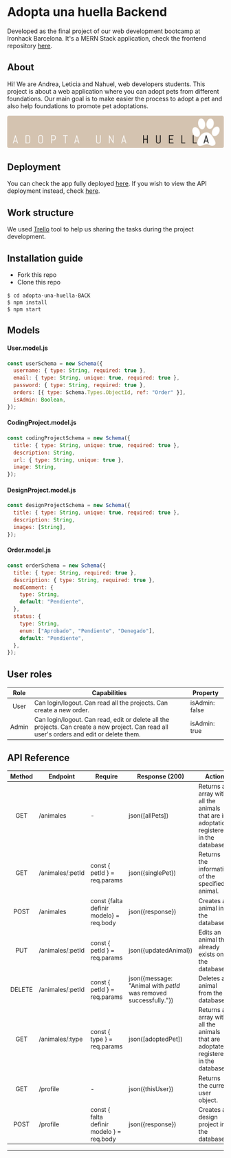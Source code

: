 # Adopta una huella Backend

Developed as the final project of our web development bootcamp at Ironhack Barcelona. It's a MERN Stack application, check the frontend repository [here](https://github.com/AndreaAlarcon99/adopta-una-huella-FRONT).

## About

Hi! We are Andrea, Leticia and Nahuel, web developers students. This project is about a web application where you can adopt pets from different foundations. Our main goal is to make easier the process to adopt a pet and also help foundations to promote pet adoptations.

![Project logo.](./public/Huella.png "Project logo.")

## Deployment

You can check the app fully deployed [here](https://afabregasm.herokuapp.com/). If you wish to view the API deployment instead, check [here](https://afabregasm-back.herokuapp.com/api/).

## Work structure

We used [Trello](https://trello.com/b/Qbeckzgi) tool to help us sharing the tasks during the project development.

## Installation guide

- Fork this repo
- Clone this repo

```shell
$ cd adopta-una-huella-BACK
$ npm install
$ npm start
```

## Models

#### User.model.js

```js
const userSchema = new Schema({
  username: { type: String, required: true },
  email: { type: String, unique: true, required: true },
  password: { type: String, required: true },
  orders: [{ type: Schema.Types.ObjectId, ref: "Order" }],
  isAdmin: Boolean,
});
```

#### CodingProject.model.js

```js
const codingProjectSchema = new Schema({
  title: { type: String, unique: true, required: true },
  description: String,
  url: { type: String, unique: true },
  image: String,
});
```

#### DesignProject.model.js

```js
const designProjectSchema = new Schema({
  title: { type: String, unique: true, required: true },
  description: String,
  images: [String],
});
```

#### Order.model.js

```js
const orderSchema = new Schema({
  title: { type: String, required: true },
  description: { type: String, required: true },
  modComment: {
    type: String,
    default: "Pendiente",
  },
  status: {
    type: String,
    enum: ["Aprobado", "Pendiente", "Denegado"],
    default: "Pendiente",
  },
});
```

## User roles

| Role  | Capabilities                                                                                                                               | Property       |
| :---: | ------------------------------------------------------------------------------------------------------------------------------------------ | -------------- |
| User  | Can login/logout. Can read all the projects. Can create a new order.                                                                       | isAdmin: false |
| Admin | Can login/logout. Can read, edit or delete all the projects. Can create a new project. Can read all user's orders and edit or delete them. | isAdmin: true  |

## API Reference

| Method | Endpoint         | Require                                   | Response (200)                                                   | Action                                                                                   |
| :----: | ---------------- | ----------------------------------------- | ---------------------------------------------------------------- | ---------------------------------------------------------------------------------------- |
|  GET   | /animales        | -                                         | json([allPets])                                                  | Returns an array with all the animals that are in adoptation registeres in the database. |
|  GET   | /animales/:petId | const { petId } = req.params              | json({singlePet})                                                | Returns the information of the specified animal.                                         |
|  POST  | /animales        | const {falta definir modelo} = req.body   | json({response})                                                 | Creates an animal in the database.                                                       |
|  PUT   | /animales/:petId | const { petId } = req.params              | json({updatedAnimal})                                            | Edits an animal that already exists on the database.                                     |
| DELETE | /animales/:petId | const { petId } = req.params              | json({message: "Animal with _petId_ was removed successfully."}) | Deletes an animal from the database.                                                     |
|  GET   | /animales/:type  | const { type } = req.params               | json([adoptedPet])                                               | Returns an array with all the animals that are adoptated registeres in the database.     |
|  GET   | /profile         | -                                         | json({thisUser})                                                 | Returns the current user object.                                                         |
|  POST  | /profile         | const { falta definir modelo } = req.body | json({response})                                                 | Creates a design project in the database.                                                |

---

